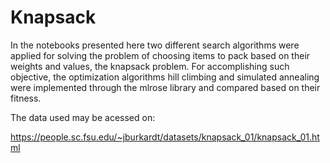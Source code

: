 # Knapsack

In the notebooks presented here two different search algorithms were applied for solving the problem of choosing items to pack based on their weights and values, the knapsack problem. For accomplishing such objective, the optimization algorithms hill climbing and simulated annealing were implemented through the mlrose library and compared based on their fitness.

The data used may be acessed on:

https://people.sc.fsu.edu/~jburkardt/datasets/knapsack_01/knapsack_01.html
